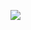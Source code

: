 ![](https://www.nta.go.jp/tmp/6f246562-edf4-43f5-90d3-1240a3f48180/images/50336f6d7b71420c28553985ddadec1313673cc8a5417099b07603190179524a.jpg)